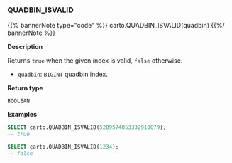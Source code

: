 ### QUADBIN_ISVALID

{{% bannerNote type="code" %}}
carto.QUADBIN_ISVALID(quadbin)
{{%/ bannerNote %}}

**Description**

Returns `true` when the given index is valid, `false` otherwise.

* `quadbin`: `BIGINT` quadbin index.

**Return type**

`BOOLEAN`

**Examples**

```sql
SELECT carto.QUADBIN_ISVALID(5209574053332910079);
-- true
```

```sql
SELECT carto.QUADBIN_ISVALID(1234);
-- false
```
